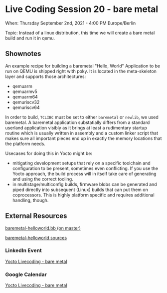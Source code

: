 # Live Coding Session 20 - bare metal

When: Thursday September 2nd, 2021 - 4:00 PM Europe/Berlin

Topic: Instead of a linux distribution, this time we will create a bare metal build and run it in qemu.

## Shownotes

An example recipe for building a baremetal "Hello, World" Application to be run on QEMU is shipped right with poky. It is located in the meta-skeleton layer and supports those architectures:
- qemuarm
- qemuarmv5
- qemuarm64
- qemuriscv32
- qemuriscv64

In order to build, `TCLIBC` must be set to either `baremetal` or `newlib`, we used baremetal. A baremetal application substatially differs from a standard userland application visibly as it brings at least a rudimentary startup routine which is usually written in assembly and a custom linker script that makes sure all important pieces end up in exactly the memory locations that the platform needs.

Usecases for doing this in Yocto might be:
- mitigating development setups that rely on a specific toolchain and configuration to be present, sometimes even conflicting. If you use the Yocto approach, the build process will in itself take care of generating and using the correct tooling.
- in multistage/multiconfig builds, firmware blobs can be generated and piped directly into subsequent (Linux) builds that can put them on coprocessors. This is highly platform specific and requires additional handling, though.

## External Resources

[baremetal-helloworld.bb (on master)](https://git.yoctoproject.org/cgit/cgit.cgi/poky/tree/meta-skeleton/recipes-baremetal/baremetal-examples/baremetal-helloworld_git.bb)

[baremetal-helloworld sources](https://github.com/aehs29/baremetal-helloqemu)

### LinkedIn Event

[Yocto Livecoding - bare metal](https://www.linkedin.com/events/yoctolivecoding-baremetal6835840902821380096/)


### Google Calendar

[Yocto Livecoding - bare metal](https://calendar.google.com/event?action=TEMPLATE&tmeid=NnZuZnNrODg2ZjJmdHI3ZWxiZTJiZGozOWogamVzdGVyQHRoZXlvY3RvamVzdGVyLmluZm8&tmsrc=jester%40theyoctojester.info)